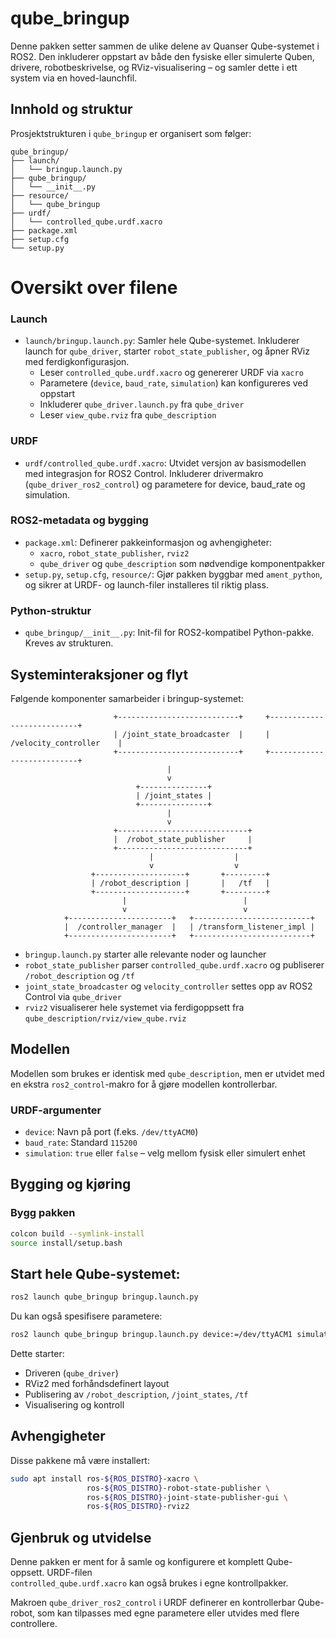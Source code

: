 # qube_bringup

Denne pakken setter sammen de ulike delene av Quanser Qube-systemet i ROS2. Den inkluderer oppstart av både den fysiske eller simulerte Quben, drivere, robotbeskrivelse, og RViz-visualisering – og samler dette i ett system via en hoved-launchfil.

## Innhold og struktur

Prosjektstrukturen i `qube_bringup` er organisert som følger:
```
qube_bringup/
├── launch/
│   └── bringup.launch.py
├── qube_bringup/
│   └── __init__.py
├── resource/
│   └── qube_bringup
├── urdf/
│   └── controlled_qube.urdf.xacro
├── package.xml
├── setup.cfg
└── setup.py
```
# Oversikt over filene

### Launch

- `launch/bringup.launch.py`: Samler hele Qube-systemet. Inkluderer launch for `qube_driver`, starter `robot_state_publisher`, og åpner RViz med ferdigkonfigurasjon.
  - Leser `controlled_qube.urdf.xacro` og genererer URDF via `xacro`
  - Parametere (`device`, `baud_rate`, `simulation`) kan konfigureres ved oppstart
  - Inkluderer `qube_driver.launch.py` fra `qube_driver`
  - Leser `view_qube.rviz` fra `qube_description`

### URDF

- `urdf/controlled_qube.urdf.xacro`: Utvidet versjon av basismodellen med integrasjon for ROS2 Control. Inkluderer drivermakro (`qube_driver_ros2_control`) og parametere for device, baud_rate og simulation.

### ROS2-metadata og bygging

- `package.xml`: Definerer pakkeinformasjon og avhengigheter:
  - `xacro`, `robot_state_publisher`, `rviz2`
  - `qube_driver` og `qube_description` som nødvendige komponentpakker
- `setup.py`, `setup.cfg`, `resource/`: Gjør pakken byggbar med `ament_python`, og sikrer at URDF- og launch-filer installeres til riktig plass.

### Python-struktur

- `qube_bringup/__init__.py`: Init-fil for ROS2-kompatibel Python-pakke. Kreves av strukturen.


## Systeminteraksjoner og flyt

Følgende komponenter samarbeider i bringup-systemet:

```
                       +---------------------------+     +---------------------------+
                       | /joint_state_broadcaster  |     |   /velocity_controller    |    
                       +---------------------------+     +---------------------------+
                                   |
                                   v
                            +---------------+
                            | /joint_states |
                            +---------------+
                                   |
                                   v
                       +-----------------------------+
                       |  /robot_state_publisher     |
                       +-----------------------------+
                               |                  |
                               v                  v
                  +--------------------+       +---------+
                  | /robot_description |       |   /tf   |
                  +--------------------+       +---------+
                         |                          |
                         v                          v
            +-----------------------+   +--------------------------+
            |  /controller_manager  |   | /transform_listener_impl |
            +-----------------------+   +--------------------------+
```                  
- `bringup.launch.py` starter alle relevante noder og launcher
- `robot_state_publisher` parser `controlled_qube.urdf.xacro` og publiserer `/robot_description` og `/tf`
- `joint_state_broadcaster` og `velocity_controller` settes opp av ROS2 Control via `qube_driver`
- `rviz2` visualiserer hele systemet via ferdigoppsett fra `qube_description/rviz/view_qube.rviz`

## Modellen

Modellen som brukes er identisk med `qube_description`, men er utvidet med en ekstra `ros2_control`-makro for å gjøre modellen kontrollerbar.

### URDF-argumenter

- `device`: Navn på port (f.eks. `/dev/ttyACM0`)
- `baud_rate`: Standard `115200`
- `simulation`: `true` eller `false` – velg mellom fysisk eller simulert enhet

## Bygging og kjøring

### Bygg pakken

```bash
colcon build --symlink-install
source install/setup.bash
```

## Start hele Qube-systemet:

```bash
ros2 launch qube_bringup bringup.launch.py
```

Du kan også spesifisere parametere:

```bash
ros2 launch qube_bringup bringup.launch.py device:=/dev/ttyACM1 simulation:=false
```

Dette starter:

- Driveren (`qube_driver`)
- RViz2 med forhåndsdefinert layout
- Publisering av `/robot_description`, `/joint_states`, `/tf`
- Visualisering og kontroll


## Avhengigheter

Disse pakkene må være installert:

```bash
sudo apt install ros-${ROS_DISTRO}-xacro \
                 ros-${ROS_DISTRO}-robot-state-publisher \
                 ros-${ROS_DISTRO}-joint-state-publisher-gui \
                 ros-${ROS_DISTRO}-rviz2
```

## Gjenbruk og utvidelse

Denne pakken er ment for å samle og konfigurere et komplett Qube-oppsett. URDF-filen  
`controlled_qube.urdf.xacro` kan også brukes i egne kontrollpakker.

Makroen `qube_driver_ros2_control` i URDF definerer en kontrollerbar Qube-robot, som kan tilpasses med egne parametere eller utvides med flere controllere.

